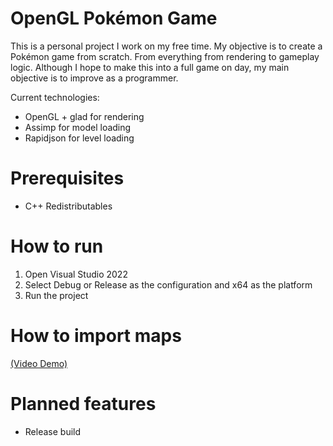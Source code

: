 # OpenGL Pokémon Game

This is a personal project I work on my free time. My objective is to create a Pokémon game from scratch. From everything from rendering to gameplay logic. Although I hope to make this into a full game on day, my main objective is to improve as a programmer.

Current technologies:
- OpenGL + glad for rendering
- Assimp for model loading
- Rapidjson for level loading

# Prerequisites
- C++ Redistributables

# How to run
1. Open Visual Studio 2022
2. Select Debug or Release as the configuration and x64 as the platform
3. Run the project

# How to import maps
[(Video Demo)](https://youtu.be/UP4oKdRICbQ)

# Planned features
- Release build
